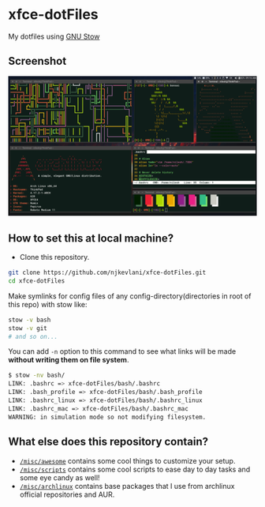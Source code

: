 # xfce-dotFiles
My dotfiles using [GNU Stow](https://www.gnu.org/software/stow/)

## Screenshot
![Screenshot](/misc/images/Scrot.png)

## How to set this at local machine?
- Clone this repository.

```bash
git clone https://github.com/njkevlani/xfce-dotFiles.git
cd xfce-dotFiles
```

Make symlinks for config files of any config-directory(directories in root of this repo) with stow like:

```bash
stow -v bash
stow -v git
# and so on...
```

You can add `-n` option to this command to see what links will be made **without writing them on file system**.
```bash
$ stow -nv bash/
LINK: .bashrc => xfce-dotFiles/bash/.bashrc
LINK: .bash_profile => xfce-dotFiles/bash/.bash_profile
LINK: .bashrc_linux => xfce-dotFiles/bash/.bashrc_linux
LINK: .bashrc_mac => xfce-dotFiles/bash/.bashrc_mac
WARNING: in simulation mode so not modifying filesystem.
```

## What else does this repository contain?

- [`/misc/awesome`](/misc/awesome) contains some cool things to customize your setup.
- [`/misc/scripts`](/misc/scripts) contains some cool scripts to ease day to day tasks and some eye candy as well!
- [`/misc/archlinux`](/misc/archlinux) contains base packages that I use from archlinux official repositories and AUR.
